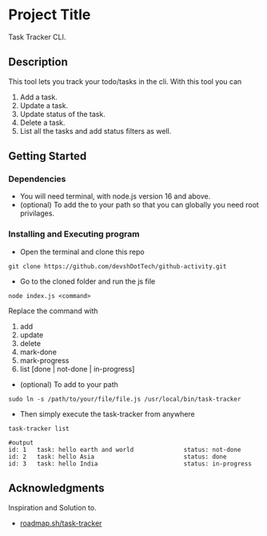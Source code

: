 # Project Title

Task Tracker CLI.

## Description

This tool lets you track your todo/tasks in the cli. With this tool you can 
1. Add a task.
2. Update a task.
3. Update status of the task.
4. Delete a task.
5. List all the tasks and add status filters as well.

## Getting Started

### Dependencies

* You will need terminal, with node.js version 16 and above.
* (optional) To add the to your path so that you can globally you need root privilages. 

### Installing and Executing program

* Open the terminal and clone this repo
```
git clone https://github.com/devshDotTech/github-activity.git
```
* Go to the cloned folder and run the js file
```
node index.js <command>
```
Replace the command with 
1. add
2. update <id> <new task>
3. delete <id>
4. mark-done <id>
5. mark-progress <id>
6. list [done | not-done | in-progress]

* (optional) To add to your path
```
sudo ln -s /path/to/your/file/file.js /usr/local/bin/task-tracker
```
* Then simply execute the task-tracker from anywhere
```
task-tracker list
```

```
#output
id: 1   task: hello earth and world              status: not-done
id: 2   task: hello Asia                         status: done
id: 3   task: hello India                        status: in-progress

```

## Acknowledgments

Inspiration and Solution to.
* [roadmap.sh/task-tracker](https://roadmap.sh/projects/task-tracker)
